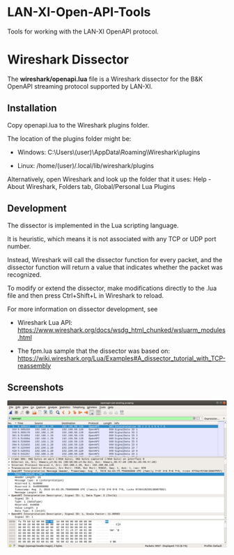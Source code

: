 # LAN-XI-Open-API-Tools

Tools for working with the LAN-XI OpenAPI protocol.

# Wireshark Dissector

The **wireshark/openapi.lua** file is a Wireshark dissector for the B&K OpenAPI streaming protocol supported by LAN-XI.

## Installation

Copy openapi.lua to the Wireshark plugins folder.

The location of the plugins folder might be:

* Windows: C:\Users\\(user)\AppData\Roaming\Wireshark\plugins

* Linux: /home/(user)/.local/lib/wireshark/plugins

Alternatively, open Wireshark and look up the folder that it uses: Help - About Wireshark, Folders tab, Global/Personal Lua Plugins

## Development

The dissector is implemented in the Lua scripting language.

It is heuristic, which means it is not associated with any TCP or UDP port number.

Instead, Wireshark will call the dissector function for every packet, and the dissector function will return a value that indicates whether the packet was recognized.

To modify or extend the dissector, make modifications directly to the .lua file and
then press Ctrl+Shift+L in Wireshark to reload.

For more information on dissector development, see

* Wireshark Lua API: <https://www.wireshark.org/docs/wsdg_html_chunked/wsluarm_modules.html>

* The fpm.lua sample that the dissector was based on: <https://wiki.wireshark.org/Lua/Examples#A_dissector_tutorial_with_TCP-reassembly>

## Screenshots

![OpenAPI dissection in Wireshark](wireshark/openapi.png)

